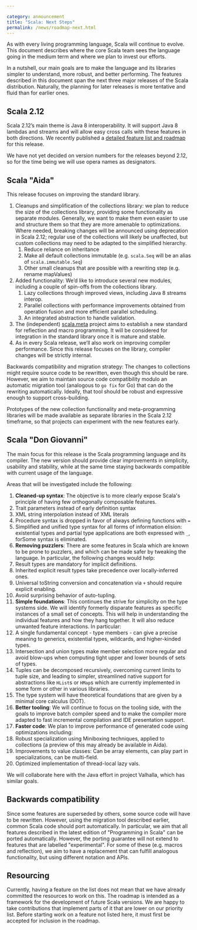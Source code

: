 ```yaml
---

category: announcement
title: "Scala: Next Steps"
permalink: /news/roadmap-next.html
---
```

As with every living programming language, Scala will continue to evolve. This document describes where the core Scala team sees the language going in the medium term and where we plan to invest our efforts.

In a nutshell, our main goals are to make the language and its libraries simpler to understand, more robust, and better performing. The features described in this document span the next three major releases of the Scala distribution. Naturally, the planning for later releases is more tentative and fluid than for earlier ones.

## Scala 2.12

Scala 2.12’s main theme is Java 8 interoperability. It will support Java 8 lambdas and streams and will allow easy cross calls with these features in both directions. We recently published a [detailed feature list and roadmap](https://www.scala-lang.org/news/2.12-roadmap) for this release.

We have not yet decided on version numbers for the releases beyond 2.12, so for the time being we will use opera names as designators.

## Scala "Aida"

This release focuses on improving the standard library.

1. Cleanups and simplification of the collections library: we plan to reduce the size of the collections library, providing some functionality as separate modules.  Generally, we want to make them even easier to use and structure them so that they are more amenable to optimizations. Where needed, breaking changes will be announced using deprecation in Scala 2.12; regular use of the collections will likely be unaffected, but custom collections may need to be adapted to the simplified hierarchy.
   1. Reduce reliance on inheritance
   2. Make all default collections immutable (e.g. `scala.Seq` will be an alias of `scala.immutable.Seq`)
   3. Other small cleanups that are possible with a rewriting step (e.g. rename mapValues)
2. Added functionality: We’d like to introduce several new modules, including a couple of spin-offs from the collections library.
   1. Lazy collections through improved views, including Java 8 streams interop.
   2. Parallel collections with performance improvements obtained from operation fusion and more efficient parallel scheduling.
   3. An integrated abstraction to handle validation.
3. The (independent) [scala.meta](hxxp://scalamacros.org/news/2014/07/16/roadmap-for-scala-macros.html) project aims to establish a new standard for reflection and macro programming. It will be considered for integration in the standard library once it is mature and stable.
4. As in every Scala release, we’ll also work on improving compiler performance. Since this release focuses on the library, compiler changes will be strictly internal.

Backwards compatibility and migration strategy: The changes to collections might require source code to be rewritten, even though this should be rare. However, we aim to maintain source code compatibility modulo an automatic migration tool (analogous to `go fix` for Go) that can do the rewriting automatically. Ideally, that tool should be robust and expressive enough to support cross-building.

Prototypes of the new collection functionality and meta-programming libraries will be made available as separate libraries in the Scala 2.12 timeframe, so that projects can experiment with the new features early.


## Scala "Don Giovanni"

The main focus for this release is the Scala programming language and its compiler. The new version should provide clear improvements in simplicity, usability and stability, while at the same time staying backwards compatible with current usage of the language.

Areas that will be investigated include the following:

1. **Cleaned-up syntax**: The objective is to more clearly expose Scala's principle of having few orthogonally composable features.
  1. Trait parameters instead of early definition syntax
  2. XML string interpolation instead of XML literals
  3. Procedure syntax is dropped in favor of always defining functions with `=`
  4. Simplified and unified type syntax for all forms of information elision: existential types and partial type applications are both expressed with `_`, forSome syntax is eliminated.
2. **Removing puzzlers**: There are some features in Scala which are known to be prone to puzzlers, and which can be made safer by tweaking the language. In particular, the following changes would help:
  1. Result types are mandatory for implicit definitions.
  2. Inherited explicit result types take precedence over locally-inferred ones.
  3. Universal toString conversion and concatenation via `+` should require explicit enabling.
  4. Avoid surprising behavior of auto-tupling.
3. **Simple foundations**: This continues the strive for simplicity on the type systems side. We will identify formerly disparate features as specific instances of a small set of concepts. This will help in understanding the individual features and how they hang together. It will also reduce unwanted feature interactions. In particular:
  1. A single fundamental concept - type members - can give a precise meaning to generics, existential types, wildcards, and higher-kinded types.
  2. Intersection and union types make member selection more regular and avoid blow-ups when computing tight upper and lower bounds of sets of types.
  3. Tuples can be decomposed recursively, overcoming current limits to tuple size, and leading to simpler, streamlined native support for abstractions like `HList`s or `HMap`s which are currently implemented in some form or other in various libraries.
  4. The type system will have theoretical foundations that are given by a minimal core calculus (DOT).
4. **Better tooling**: We will continue to focus on the tooling side, with the goals to improve batch compiler speed and to make the compiler more adapted to fast incremental compilation and IDE presentation support.
5. **Faster code**: We plan to improve performance of generated code using optimizations including:
  1. Robust specialization using Miniboxing techniques, applied to collections (a preview of this may already be available in Aida).
  2. Improvements to value classes: Can be array elements, can play part in specializations, can be multi-field.
  3. Optimized implementation of thread-local lazy vals.

We will collaborate here with the Java effort in project Valhalla, which has similar goals.

## Backwards compatibility
Since some features are superseded by others, some source code will have to be rewritten. However, using the migration tool described earlier, common Scala code should port automatically. In particular, we aim that all features described in the latest edition of "Programming in Scala" can be ported automatically. However, the porting guarantee will not extend to features that are labelled "experimental". For some of these (e.g. macros and reflection), we aim to have a replacement that can fulfill analogous functionality, but using different notation and APIs.

## Resourcing
Currently, having a feature on the list does not mean that we have already committed the resources to work on this. The roadmap is intended as a framework for the development of future Scala versions. We are happy to take contributions that implement parts of it that are lower on our priority list. Before starting work on a feature not listed here, it must first be accepted for inclusion in the roadmap.

